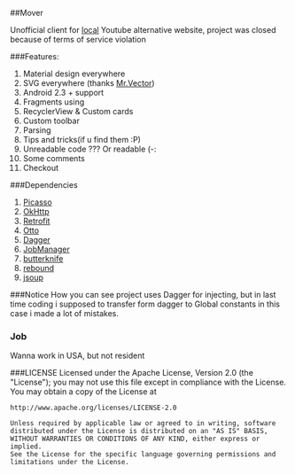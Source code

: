 ##Mover

Unofficial client for [local](http://mover.uz) Youtube alternative website, project was closed because of terms of service violation 

###Features:
1. Material design everywhere
2. SVG everywhere (thanks [Mr.Vector](https://github.com/telly/MrVector))
3. Android 2.3 + support
4. Fragments using
5. RecyclerView & Custom cards
6. Custom toolbar
7. Parsing 
8. Tips and tricks(if u find them :P)
9. Unreadable code ??? Or readable (-:
10.  Some comments
11.  Checkout


###Dependencies
1. [Picasso](https://github.com/square/picasso)
2. [OkHttp](https://github.com/square/okhttp)
3. [Retrofit](https://github.com/square/retrofit) 
4. [Otto](https://github.com/square/otto) 
5. [Dagger](https://github.com/square/dagger)
6. [JobManager](https://github.com/path/android-priority-jobqueue)
7. [butterknife](http://jakewharton.github.io/butterknife)
8. [rebound](https://github.com/facebook/rebound)
9. [jsoup](http://jsoup.org)

###Notice
How you can see project uses Dagger for injecting, but in last time coding i supposed to transfer form dagger to Global constants in this case i made a lot of mistakes.


### Job

Wanna work in USA, but not resident

###LICENSE
    Licensed under the Apache License, Version 2.0 (the "License");
    you may not use this file except in compliance with the License.
    You may obtain a copy of the License at
    
    http://www.apache.org/licenses/LICENSE-2.0
    
    Unless required by applicable law or agreed to in writing, software
    distributed under the License is distributed on an "AS IS" BASIS,
    WITHOUT WARRANTIES OR CONDITIONS OF ANY KIND, either express or implied.
    See the License for the specific language governing permissions and
    limitations under the License.
